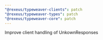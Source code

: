 ```yaml
---
"@rexeus/typeweaver-clients": patch
"@rexeus/typeweaver-types": patch
"@rexeus/typeweaver-core": patch
---
```


Improve client handling of UnkownResponses
